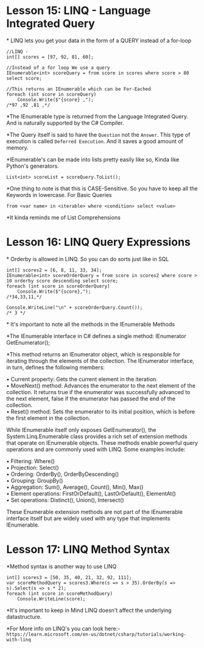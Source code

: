 # Lesson 15: LINQ - Language Integrated Query

\* LINQ lets you get your data in the form of a QUERY instead of a for-loop

```
//LINQ -
int[] scores = [97, 92, 81, 60];

//Instead of a for loop We use a query
IEnumerable<int> scoreQuery = from score in scores where score > 80 select score;

//This returns an IEnumerable which can be For-Eached
foreach (int score in scoreQuery)
    Console.Write($"{score} ,");
/*97 ,92 ,81 ,*/
```

\*The IEnumerable type is returned from the Language Integrated Query. And is naturally supported by the C# Compiler.

\*The Query itself is said to have the `Question` not the `Answer`. This type of execution is called `Deferred Execution`. And it saves a good amount of memory.

\*IEnumerable's can be made into lists pretty easily like so, Kinda like Python's generators.

```
List<int> scoreList = scoreQuery.ToList();
```

\*One thing to note is that this is CASE-Sensitive. So you have to keep all the Keywords in lowercase. For Basic Queries

```
from <var name> in <iterable> where <condition> select <value>
```

\*It kinda reminds me of List Comprehensions

# Lesson 16: LINQ Query Expressions

\* Orderby is allowed in LINQ. So you can do sorts just like in SQL

```
int[] scores2 = [6, 8, 11, 33, 34];
IEnumerable<int> scoreOrderQuery = from score in scores2 where score > 10 orderby score descending select score;
foreach (int score in scoreOrderQuery)
    Console.Write($"{score},");
/*34,33,11,*/
```

```
Console.WriteLine("\n" + scoreOrderQuery.Count());
/* 3 */
```

\* It's important to note all the methods in the IEnumerable Methods

\*The IEnumerable interface in C# defines a single method:
IEnumerator GetEnumerator();

\*This method returns an IEnumerator object, which is responsible for iterating through the elements of the collection. The IEnumerator interface, in turn, defines the following members:

• Current property: Gets the current element in the iteration. <br>
• MoveNext() method: Advances the enumerator to the next element of the collection. It returns true if the enumerator was successfully advanced to the next element, false if the enumerator has passed the end of the collection. <br>
• Reset() method: Sets the enumerator to its initial position, which is before the first element in the collection. <br>

While IEnumerable itself only exposes GetEnumerator(), the System.Linq.Enumerable class provides a rich set of extension methods that operate on IEnumerable objects. These methods enable powerful query operations and are commonly used with LINQ. Some examples include:

• Filtering: Where() <br>
• Projection: Select() <br>
• Ordering: OrderBy(), OrderByDescending() <br>
• Grouping: GroupBy() <br>
• Aggregation: Sum(), Average(), Count(), Min(), Max() <br>
• Element operations: FirstOrDefault(), LastOrDefault(), ElementAt() <br>
• Set operations: Distinct(), Union(), Intersect() <br>

These Enumerable extension methods are not part of the IEnumerable interface itself but are widely used with any type that implements IEnumerable.

# Lesson 17: LINQ Method Syntax

\*Method syntax is another way to use LINQ

```
int[] scores3 = [50, 35, 40, 21, 32, 92, 111];
var scoreMethodQuery = scores3.Where(s => s > 35).OrderBy(s => s).Select(s => s * 2);
foreach (int score in scoreMethodQuery)
    Console.WriteLine(score);
```

\*It's important to keep in Mind LINQ doesn't affect the underlying datastructure.

\*For More info on LINQ's you can look here:-<br>
`https://learn.microsoft.com/en-us/dotnet/csharp/tutorials/working-with-linq`
